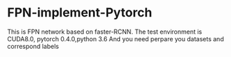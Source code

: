# FPN-implement-Pytorch


This is FPN network based on faster-RCNN.
The test environment is CUDA8.0, pytorch 0.4.0,python 3.6
And you need perpare you datasets and correspond labels
